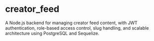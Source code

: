# creator_feed
A Node.js backend for managing creator feed content, with JWT authentication, role-based access control, slug handling, and scalable architecture using PostgreSQL and Sequelize.
